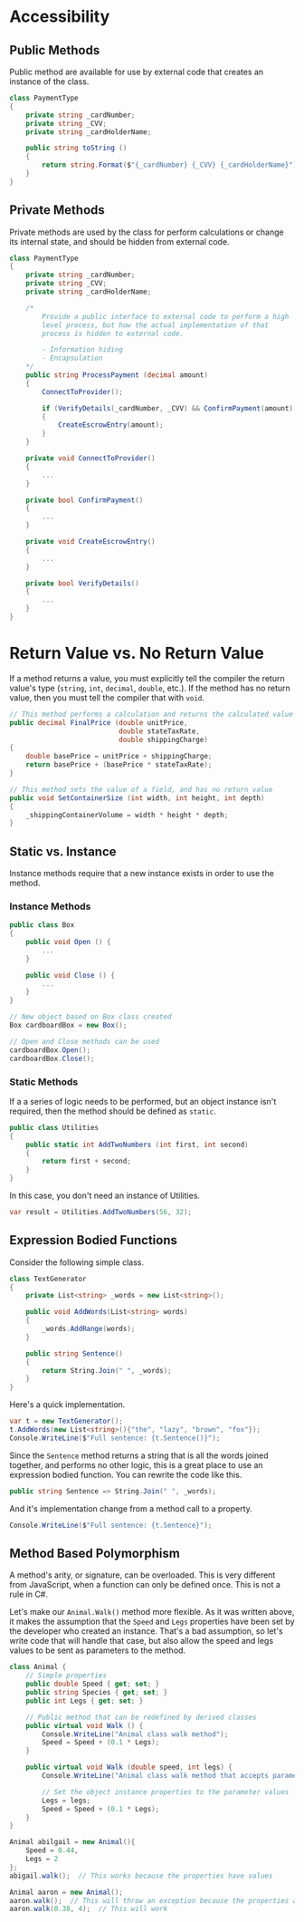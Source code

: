 # Accessibility

## Public Methods

Public method are available for use by external code that creates an instance of the class.

```cs
class PaymentType
{
    private string _cardNumber;
    private string _CVV;
    private string _cardHolderName;

    public string toString ()
    {
        return string.Format($"{_cardNumber} {_CVV} {_cardHolderName}")
    }
}
```

## Private Methods

Private methods are used by the class for perform calculations or change its internal state, and should be hidden from external code.

```cs
class PaymentType
{
    private string _cardNumber;
    private string _CVV;
    private string _cardHolderName;

    /*
        Provide a public interface to external code to perform a high
        level process, but how the actual implementation of that
        process is hidden to external code.

        - Information hiding
        - Encapsulation
    */
    public string ProcessPayment (decimal amount)
    {
        ConnectToProvider();

        if (VerifyDetails(_cardNumber, _CVV) && ConfirmPayment(amount))
        {
            CreateEscrowEntry(amount);
        }
    }

    private void ConnectToProvider()
    {
        ...
    }

    private bool ConfirmPayment()
    {
        ...
    }

    private void CreateEscrowEntry()
    {
        ...
    }

    private bool VerifyDetails()
    {
        ...
    }
}
```

# Return Value vs. No Return Value

If a method returns a value, you must explicitly tell the compiler the return value's type (`string`, `int`, `decimal`, `double`, etc.). If the method has no return value, then you must tell the compiler that with `void`.

```cs
// This method performs a calculation and returns the calculated value
public decimal FinalPrice (double unitPrice,
                           double stateTaxRate,
                           double shippingCharge)
{
    double basePrice = unitPrice + shippingCharge;
    return basePrice + (basePrice * stateTaxRate);
}

// This method sets the value of a field, and has no return value
public void SetContainerSize (int width, int height, int depth)
{
    _shippingContainerVolume = width * height * depth;
}
```

## Static vs. Instance

Instance methods require that a new instance exists in order to use the method.

### Instance Methods

```cs
public class Box
{
    public void Open () {
        ...
    }

    public void Close () {
        ...
    }
}

// New object based on Box class created
Box cardboardBox = new Box();

// Open and Close methods can be used
cardboardBox.Open();
cardboardBox.Close();
```

### Static Methods

If a a series of logic needs to be performed, but an object instance isn't required, then the method should be defined as `static`.

```cs
public class Utilities
{
    public static int AddTwoNumbers (int first, int second)
    {
        return first + second;
    }
}
```

In this case, you don't need an instance of Utilities.

```cs
var result = Utilities.AddTwoNumbers(56, 32);
```

## Expression Bodied Functions

Consider the following simple class.

```cs
class TextGenerator
{
    private List<string> _words = new List<string>();

    public void AddWords(List<string> words)
    {
        _words.AddRange(words);
    }

    public string Sentence()
    {
        return String.Join(" ", _words);
    }
}
```

Here's a quick implementation.

```cs
var t = new TextGenerator();
t.AddWords(new List<string>(){"the", "lazy", "brown", "fox"});
Console.WriteLine($"Full sentence: {t.Sentence()}");
```

Since the `Sentence` method returns a string that is all the words joined together, and performs no other logic, this is a great place to use an expression bodied function. You can rewrite the code like this.

```cs
public string Sentence => String.Join(" ", _words);
```

And it's implementation change from a method call to a property.

```cs
Console.WriteLine($"Full sentence: {t.Sentence}");
```

## Method Based Polymorphism

A method's arity, or signature, can be overloaded. This is very different from JavaScript, when a function can only be defined once. This is not a rule in C#.

Let's make our `Animal.Walk()` method more flexible. As it was written above, it makes the assumption that the `Speed` and `Legs` properties have been set by the developer who created an instance. That's a bad assumption, so let's write code that will handle that case, but also allow the speed and legs values to be sent as parameters to the method.

```cs
class Animal {
    // Simple properties
    public double Speed { get; set; }
    public string Species { get; set; }
    public int Legs { get; set; }

    // Public method that can be redefined by derived classes
    public virtual void Walk () {
        Console.WriteLine("Animal class walk method");
        Speed = Speed + (0.1 * Legs);
    }

    public virtual void Walk (double speed, int legs) {
        Console.WriteLine("Animal class walk method that accepts parameters");

        // Set the object instance properties to the parameter values
        Legs = legs;
        Speed = Speed + (0.1 * Legs);
    }
}

Animal abilgail = new Animal(){
    Speed = 0.44,
    Legs = 2
};
abigail.walk();  // This works because the properties have values

Animal aaron = new Animal();
aaron.walk();  // This will throw an exception because the properties are null
aaron.walk(0.38, 4);  // This will work
```
